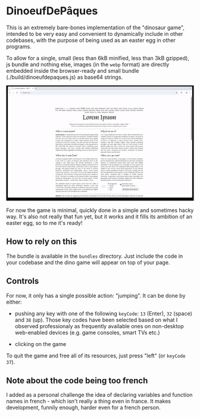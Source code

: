 # DinoeufDePâques

This is an extremely bare-bones implementation of the "dinosaur game", intended
to be very easy and convenient to dynamically include in other codebases, with
the purpose of being used as an easter egg in other programs.

To allow for a single, small (less than 6kB minified, less than 3kB gzipped), js
bundle and nothing else, images (in the `webp` format) are directly embedded
inside the browser-ready and small bundle (./build/dinoeufdepaques.js) as base64
strings.

![Demo](example.gif "Example usage")

For now the game is minimal, quickly done in a simple and sometimes hacky way.
It's also not really that fun yet, but it works and it fills its ambition of an
easter egg, so to me it's ready!

## How to rely on this

The bundle is available in the `bundles` directory. Just include the code in
your codebase and the dino game will appear on top of your page.

## Controls

For now, it only has a single possible action: "jumping". It can be done by
either:

- pushing any key with one of the following `keyCode`: `13` (Enter), `32`
  (space) and `38` (up). Those key codes have been selected based on what
  I observed professionaly as frequently available ones on non-desktop
  web-enabled devices (e.g. game consoles, smart TVs etc.)

- clicking on the game

To quit the game and free all of its resources, just press "left" (or `keyCode`
`37`).

## Note about the code being too french

I added as a personal challenge the idea of declaring variables and function
names in french - which isn't really a thing even in france. It makes
development, funnily enough, harder even for a french person.
